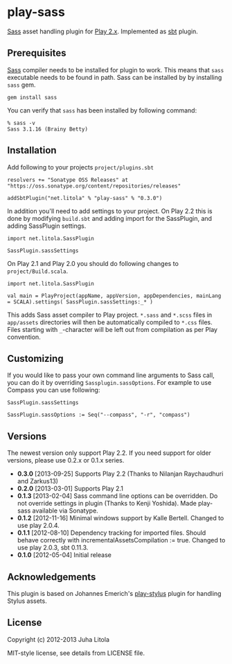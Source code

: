 play-sass
=========

[Sass][sass] asset handling plugin for [Play 2.x][play]. Implemented as [sbt][sbt]
plugin.

Prerequisites
-------------

[Sass][sass] compiler needs to be installed for plugin to work. This means that `sass` executable
needs to be found in path. Sass can be installed by by installing `sass` gem.

	gem install sass

You can verify that `sass` has been installed by following command:

	% sass -v
	Sass 3.1.16 (Brainy Betty)


Installation
------------

Add following to your projects `project/plugins.sbt`

	resolvers += "Sonatype OSS Releases" at "https://oss.sonatype.org/content/repositories/releases"

	addSbtPlugin("net.litola" % "play-sass" % "0.3.0")

In addition you'll need to add settings to your project. On Play 2.2 this is
done by modifying `build.sbt` and adding import for the SassPlugin, and adding
SassPlugin settings.

	import net.litola.SassPlugin

	SassPlugin.sassSettings

On Play 2.1 and Play 2.0 you should do following changes to `project/Build.scala`.

	import net.litola.SassPlugin

	val main = PlayProject(appName, appVersion, appDependencies, mainLang = SCALA).settings( SassPlugin.sassSettings:_* )

This adds Sass asset compiler to Play project. `*.sass` and `*.scss` files in `app/assets` 
directories will then be automatically compiled to `*.css` files. Files starting with 
`_`-character will be left out from compilation as per Play convention.

Customizing
-----------

If you would like to pass your own command line arguments to Sass call, you can
do it by overriding `Sassplugin.sassOptions`. For example to use Compass you can use
following:

	SassPlugin.sassSettings
	
	SassPlugin.sassOptions := Seq("--compass", "-r", "compass")

Versions
--------

The newest version only support Play 2.2. If you need support for older versions, please use
0.2.x or 0.1.x series.

* **0.3.0** [2013-09-25] Supports Play 2.2 (Thanks to Nilanjan Raychaudhuri and
	Zarkus13)
* **0.2.0** [2013-03-01] Supports Play 2.1
* **0.1.3** [2013-02-04] Sass command line options can be overridden. Do not
	override settings in plugin (Thanks to Kenji Yoshida). Made play-sass
	available via Sonatype.
* **0.1.2** [2012-11-16] Minimal windows support by Kalle Bertell. Changed to use
	play 2.0.4.
* **0.1.1** [2012-08-10] Dependency tracking for imported files. Should behave
	correctly with incrementalAssetsCompilation := true. Changed to use play 2.0.3, sbt 0.11.3.
* **0.1.0** [2012-05-04] Initial release

Acknowledgements
----------------

This plugin is based on Johannes Emerich's [play-stylus][play-stylus] plugin for handling 
Stylus assets.

License
-------

Copyright (c) 2012-2013 Juha Litola

MIT-style license, see details from LICENSE file.

[sass]: http://sass-lang.com/
[play]: http://www.playframework.org/
[sbt]: https://github.com/harrah/xsbt
[play-stylus]: https://github.com/knuton/play-stylus
